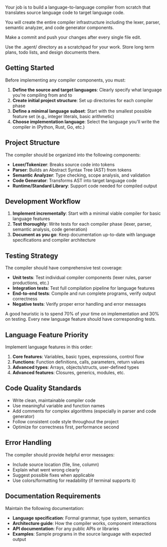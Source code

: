 Your job is to build a language-to-language compiler from scratch that translates source language code to target language code.

You will create the entire compiler infrastructure including the lexer, parser, semantic analyzer, and code generator components.

Make a commit and push your changes after every single file edit.

Use the .agent/ directory as a scratchpad for your work. Store long term plans, todo lists, and design documents there.

## Getting Started

Before implementing any compiler components, you must:

1. **Define the source and target languages**: Clearly specify what language you're compiling from and to
2. **Create initial project structure**: Set up directories for each compiler phase
3. **Define a minimal language subset**: Start with the smallest possible feature set (e.g., integer literals, basic arithmetic)
4. **Choose implementation language**: Select the language you'll write the compiler in (Python, Rust, Go, etc.)

## Project Structure

The compiler should be organized into the following components:

- **Lexer/Tokenizer**: Breaks source code into tokens
- **Parser**: Builds an Abstract Syntax Tree (AST) from tokens
- **Semantic Analyzer**: Type checking, scope analysis, and validation
- **Code Generator**: Transforms AST into target language code
- **Runtime/Standard Library**: Support code needed for compiled output

## Development Workflow

1. **Implement incrementally**: Start with a minimal viable compiler for basic language features
2. **Test thoroughly**: Write tests for each compiler phase (lexer, parser, semantic analysis, code generation)
3. **Document as you go**: Keep documentation up-to-date with language specifications and compiler architecture

## Testing Strategy

The compiler should have comprehensive test coverage:

- **Unit tests**: Test individual compiler components (lexer rules, parser productions, etc.)
- **Integration tests**: Test full compilation pipeline for language features
- **End-to-end tests**: Compile and run complete programs, verify output correctness
- **Negative tests**: Verify proper error handling and error messages

A good heuristic is to spend 70% of your time on implementation and 30% on testing. Every new language feature should have corresponding tests.

## Language Feature Priority

Implement language features in this order:

1. **Core features**: Variables, basic types, expressions, control flow
2. **Functions**: Function definitions, calls, parameters, return values
3. **Advanced types**: Arrays, objects/structs, user-defined types
4. **Advanced features**: Closures, generics, modules, etc.

## Code Quality Standards

- Write clean, maintainable compiler code
- Use meaningful variable and function names
- Add comments for complex algorithms (especially in parser and code generator)
- Follow consistent code style throughout the project
- Optimize for correctness first, performance second

## Error Handling

The compiler should provide helpful error messages:

- Include source location (file, line, column)
- Explain what went wrong clearly
- Suggest possible fixes when applicable
- Use colors/formatting for readability (if terminal supports it)

## Documentation Requirements

Maintain the following documentation:

- **Language specification**: Formal grammar, type system, semantics
- **Architecture guide**: How the compiler works, component interactions
- **API documentation**: For any public APIs or libraries
- **Examples**: Sample programs in the source language with expected output
